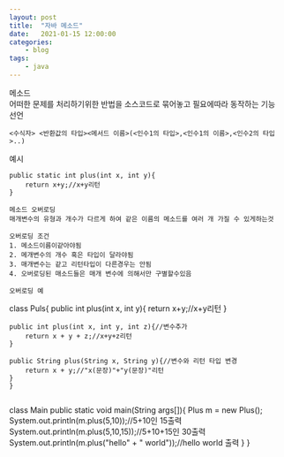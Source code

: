 ```yaml
---
layout: post
title:	"자바 메소드"
date:	2021-01-15 12:00:00
categories:
    - blog
tags:
    - java
---
```

메소드   
어떠한 문제를 처리하기위한 반법을 소스코드로 묶어놓고 필요에따라 동작하는 기능   
선언
```
<수식자> <반환값의 타입><메서드 이름>(<인수1의 타입>,<인수1의 이름>,<인수2의 타입>..)
```
예시   
```
public static int plus(int x, int y){
    return x+y;//x+y리턴
}

메소드 오버로딩      
매개변수의 유형과 개수가 다르게 하여 같은 이름의 메소드를 여러 개 가질 수 있게하는것   

오버로딩 조건
1. 메소드이름이같아야됨
2. 메개변수의 개수 혹은 타입이 달라야됨
3. 매개변수는 같고 리턴타입이 다른경우는 안됨
4. 오버로딩된 매소드들은 매개 변수에 의해서만 구별할수있음   

오버로딩 예
```
class Puls{
    public int plus(int x, int y){
        return x+y;//x+y리턴
    }

    public int plus(int x, int y, int z){//변수추가
        return x + y + z;//x+y+z리턴
    }

    public String plus(String x, String y){//변수와 리턴 타입 변경
        return x + y;//"x(문장)"+"y(문장)"리턴
    }
    }
```
```
class Main
    public static void main(String args[]){
        Plus m = new Plus();
        System.out.println(m.plus(5,10));//5+10인 15출력
        System.out.println(m.plus(5,10,15));//5+10+15인 30출력
        System.out.println(m.plus("hello" + " world"));//hello world 출력
    }
}
```
